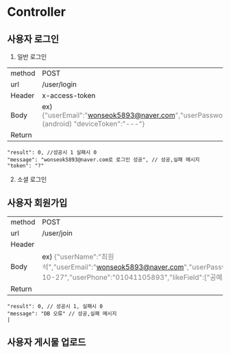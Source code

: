 # Controller

## 사용자 로그인
1. 일반 로그인 

|        |                                                                                                                                    |
| ------ | ---------------------------------------------------------------------------------------------------------------------------------- |
| method | POST                                                                                                                               |
| url    | /user/login                                                                                                                        |
| Header | x-access-token                                                                                                                     |
| Body   | ex) <span style="color:gray">{"userEmail":"wonseok5893@naver.com","userPassword":"12345678", (android) "deviceToken":"---"}</span> |
| Return |                                                                                                                                    |
  
    "result": 0, //성공시 1 실패시 0
    "message": "wonseok5893@naver.com로 로그인 성공", // 성공,실패 메시지
    "token": "?"

   


2. 소셜 로그인
 
## 사용자 회원가입
|        |                                                                                                                                                                                                                         |
| ------ | ----------------------------------------------------------------------------------------------------------------------------------------------------------------------------------------------------------------------- |
| method | POST                                                                                                                                                                                                                    |
| url    | /user/join                                                                                                                                                                                                              |
| Header |                                                                                                                                                                                                                         |
| Body   | ex) <span style="color:gray">{"userName":"최원석","userEmail":"wonseok5893@naver.com","userPassword":"12345678","userSex":"male","userBirth":"1995-10-27","userPhone":"01041105893","likeField":["공예","예술"]}</span> |
| Return |                                                                                                                                                                                                                         |
    "result": 0, // 성공시 1, 실패시 0
    "message": "DB 오류" // 성공,실패 메시지
    |

        




## 사용자 게시물 업로드
